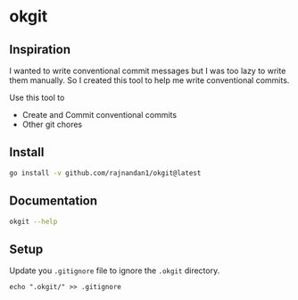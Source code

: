 # okgit


## Inspiration
I wanted to write conventional commit messages but I was too lazy to write them manually. So I created this tool to help me write conventional commits.

Use this tool to 
- Create and Commit conventional commits
- Other git chores

## Install

```bash
go install -v github.com/rajnandan1/okgit@latest
```

## Documentation

```bash
okgit --help
```

## Setup
Update you `.gitignore` file to ignore the `.okgit` directory.

```
echo ".okgit/" >> .gitignore
```